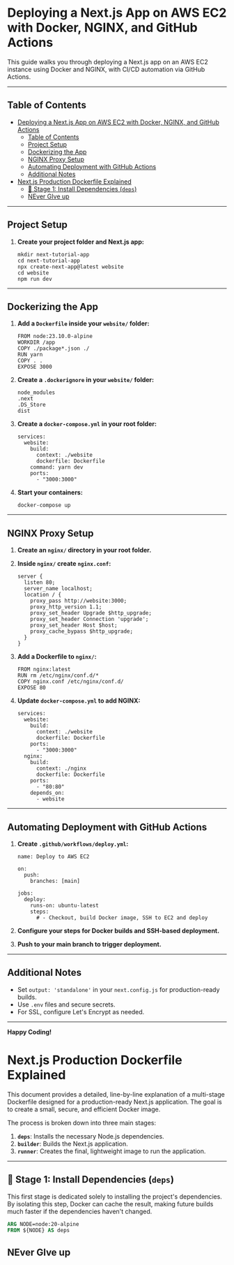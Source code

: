# Deploying a Next.js App on AWS EC2 with Docker, NGINX, and GitHub Actions

This guide walks you through deploying a Next.js app on an AWS EC2 instance using Docker and NGINX, with CI/CD automation via GitHub Actions.

---

## Table of Contents

- [Deploying a Next.js App on AWS EC2 with Docker, NGINX, and GitHub Actions](#deploying-a-nextjs-app-on-aws-ec2-with-docker-nginx-and-github-actions)
  - [Table of Contents](#table-of-contents)
  - [Project Setup](#project-setup)
  - [Dockerizing the App](#dockerizing-the-app)
  - [NGINX Proxy Setup](#nginx-proxy-setup)
  - [Automating Deployment with GitHub Actions](#automating-deployment-with-github-actions)
  - [Additional Notes](#additional-notes)
- [Next.js Production Dockerfile Explained](#nextjs-production-dockerfile-explained)
  - [🧩 Stage 1: Install Dependencies (`deps`)](#-stage-1-install-dependencies-deps)
  - [NEver GIve up](#never-give-up)

---

## Project Setup

1. **Create your project folder and Next.js app:**

    ```
    mkdir next-tutorial-app
    cd next-tutorial-app
    npx create-next-app@latest website
    cd website
    npm run dev
    ```

---

## Dockerizing the App

1. **Add a `Dockerfile` inside your `website/` folder:**

    ```
    FROM node:23.10.0-alpine
    WORKDIR /app
    COPY ./package*.json ./
    RUN yarn
    COPY . .
    EXPOSE 3000
    ```

2. **Create a `.dockerignore` in your `website/` folder:**

    ```
    node_modules
    .next
    .DS_Store
    dist
    ```

3. **Create a `docker-compose.yml` in your root folder:**

    ```
    services:
      website:
        build:
          context: ./website
          dockerfile: Dockerfile
        command: yarn dev
        ports:
          - "3000:3000"
    ```

4. **Start your containers:**

    ```
    docker-compose up
    ```

---

## NGINX Proxy Setup

1. **Create an `nginx/` directory in your root folder.**
2. **Inside `nginx/` create `nginx.conf`:**

    ```
    server {
      listen 80;
      server_name localhost;
      location / {
        proxy_pass http://website:3000;
        proxy_http_version 1.1;
        proxy_set_header Upgrade $http_upgrade;
        proxy_set_header Connection 'upgrade';
        proxy_set_header Host $host;
        proxy_cache_bypass $http_upgrade;
      }
    }
    ```

3. **Add a Dockerfile to `nginx/`:**

    ```
    FROM nginx:latest
    RUN rm /etc/nginx/conf.d/*
    COPY nginx.conf /etc/nginx/conf.d/
    EXPOSE 80
    ```

4. **Update `docker-compose.yml` to add NGINX:**

    ```
    services:
      website:
        build:
          context: ./website
          dockerfile: Dockerfile
        ports:
          - "3000:3000"
      nginx:
        build:
          context: ./nginx
          dockerfile: Dockerfile
        ports:
          - "80:80"
        depends_on:
          - website
    ```

---

## Automating Deployment with GitHub Actions

1. **Create `.github/workflows/deploy.yml`:**

    ```
    name: Deploy to AWS EC2

    on:
      push:
        branches: [main]

    jobs:
      deploy:
        runs-on: ubuntu-latest
        steps:
          # - Checkout, build Docker image, SSH to EC2 and deploy
    ```

2. **Configure your steps for Docker builds and SSH-based deployment.**
3. **Push to your main branch to trigger deployment.**

---

## Additional Notes

- Set `output: 'standalone'` in your `next.config.js` for production-ready builds.
- Use `.env` files and secure secrets.
- For SSL, configure Let's Encrypt as needed.

---

**Happy Coding!**
# Next.js Production Dockerfile Explained

This document provides a detailed, line-by-line explanation of a multi-stage Dockerfile designed for a production-ready Next.js application. The goal is to create a small, secure, and efficient Docker image.

The process is broken down into three main stages:
1.  **`deps`**: Installs the necessary Node.js dependencies.
2.  **`builder`**: Builds the Next.js application.
3.  **`runner`**: Creates the final, lightweight image to run the application.

---

## 🧩 Stage 1: Install Dependencies (`deps`)

This first stage is dedicated solely to installing the project's dependencies. By isolating this step, Docker can cache the result, making future builds much faster if the dependencies haven't changed.

```dockerfile
ARG NODE=node:20-alpine
FROM ${NODE} AS deps
```
## NEver GIve up
